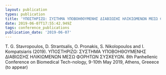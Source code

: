 ```yaml
---
layout: publication
types: publication
title: 'ΥΠΟΣΤΗΡΙΖΩ: ΣΥΣΤΗΜΑ ΥΠΟΒΟΗΘΟΥΜΕΝΗΣ ΔΙΑΒΙΩΣΗΣ ΗΛΙΚΙΩΜΕΝΩΝ ΜΕΣΩ ΦΟΡΗΤΩΝ ΣΥΣΚΕΥΩΝ'
date: 2019-06-07T17:55:42.949Z
tags: conference_publications
publication_date: '2019-06-07'
---
```

T. G. Stavropoulos, D. Strantsalis, O. Pronakis, S. Nikolopoulos and I. Kompatsiaris (2019). ΥΠΟΣΤΗΡΙΖΩ: ΣΥΣΤΗΜΑ ΥΠΟΒΟΗΘΟΥΜΕΝΗΣ ΔΙΑΒΙΩΣΗΣ ΗΛΙΚΙΩΜΕΝΩΝ ΜΕΣΩ ΦΟΡΗΤΩΝ ΣΥΣΚΕΥΩΝ. 8th Panhellenic Conference on Biomedical Tech-nology, 9-10th May 2019, Athens, Greeece (to appear)
